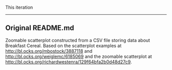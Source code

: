 This iteration 

---
Original README.md
---

Zoomable scatterplot constructed from a CSV file storing data about Breakfast Cereal. Based on the scatterplot examples at http://bl.ocks.org/mbostock/3887118 and http://bl.ocks.org/weiglemc/6185069 and the zoomable scatterplot at http://bl.ocks.org/richardwestenra/129f64bfa2b0d48d27c9.